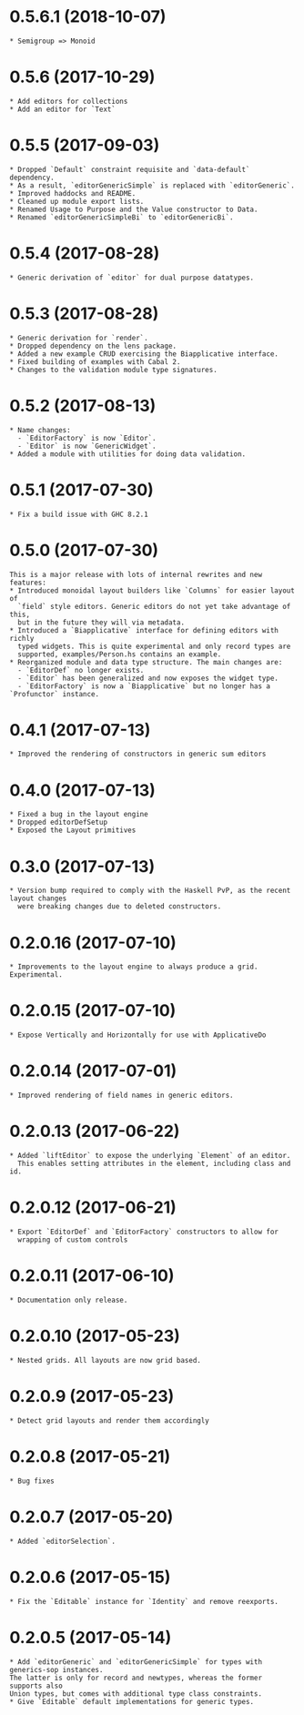# 0.5.6.1 (2018-10-07)
    * Semigroup => Monoid
# 0.5.6 (2017-10-29)
    * Add editors for collections
    * Add an editor for `Text`
# 0.5.5 (2017-09-03)
    * Dropped `Default` constraint requisite and `data-default` dependency.
    * As a result, `editorGenericSimple` is replaced with `editorGeneric`.
    * Improved haddocks and README.
    * Cleaned up module export lists.
    * Renamed Usage to Purpose and the Value constructor to Data. 
    * Renamed `editorGenericSimpleBi` to `editorGenericBi`.
# 0.5.4 (2017-08-28)
    * Generic derivation of `editor` for dual purpose datatypes.
# 0.5.3 (2017-08-28)
    * Generic derivation for `render`.
    * Dropped dependency on the lens package.
    * Added a new example CRUD exercising the Biapplicative interface.
    * Fixed building of examples with Cabal 2.
    * Changes to the validation module type signatures.
# 0.5.2 (2017-08-13)
    * Name changes:
      - `EditorFactory` is now `Editor`.
      - `Editor` is now `GenericWidget`.
    * Added a module with utilities for doing data validation.
# 0.5.1 (2017-07-30)
    * Fix a build issue with GHC 8.2.1
# 0.5.0 (2017-07-30)
    This is a major release with lots of internal rewrites and new features:
    * Introduced monoidal layout builders like `Columns` for easier layout of
      `field` style editors. Generic editors do not yet take advantage of this,
      but in the future they will via metadata.
    * Introduced a `Biapplicative` interface for defining editors with richly
      typed widgets. This is quite experimental and only record types are
      supported, examples/Person.hs contains an example.
    * Reorganized module and data type structure. The main changes are:
      - `EditorDef` no longer exists.
      - `Editor` has been generalized and now exposes the widget type.
      - `EditorFactory` is now a `Biapplicative` but no longer has a `Profunctor` instance.
# 0.4.1 (2017-07-13)
    * Improved the rendering of constructors in generic sum editors
# 0.4.0 (2017-07-13)
    * Fixed a bug in the layout engine
    * Dropped editorDefSetup
    * Exposed the Layout primitives
# 0.3.0 (2017-07-13)
    * Version bump required to comply with the Haskell PvP, as the recent layout changes
      were breaking changes due to deleted constructors.
# 0.2.0.16 (2017-07-10)
    * Improvements to the layout engine to always produce a grid. Experimental.
# 0.2.0.15 (2017-07-10)
    * Expose Vertically and Horizontally for use with ApplicativeDo
# 0.2.0.14 (2017-07-01)
    * Improved rendering of field names in generic editors.
# 0.2.0.13 (2017-06-22)
    * Added `liftEditor` to expose the underlying `Element` of an editor.
      This enables setting attributes in the element, including class and id.
# 0.2.0.12 (2017-06-21)
    * Export `EditorDef` and `EditorFactory` constructors to allow for
      wrapping of custom controls
# 0.2.0.11 (2017-06-10)
    * Documentation only release.
# 0.2.0.10 (2017-05-23)
    * Nested grids. All layouts are now grid based.
# 0.2.0.9 (2017-05-23)
    * Detect grid layouts and render them accordingly 
# 0.2.0.8 (2017-05-21)
    * Bug fixes
# 0.2.0.7 (2017-05-20)
    * Added `editorSelection`.
# 0.2.0.6 (2017-05-15)
    * Fix the `Editable` instance for `Identity` and remove reexports.
# 0.2.0.5 (2017-05-14)

	* Add `editorGeneric` and `editorGenericSimple` for types with generics-sop instances.
	The latter is only for record and newtypes, whereas the former supports also
	Union types, but comes with additional type class constraints.
	* Give `Editable` default implementations for generic types.
